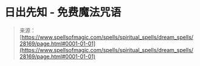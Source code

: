 <!--yml

category: 未分类

date: 2024-06-12 19:17:45

-->

# **日出先知** - 免费魔法咒语

> 来源：[https://www.spellsofmagic.com/spells/spiritual_spells/dream_spells/28169/page.html#0001-01-01](https://www.spellsofmagic.com/spells/spiritual_spells/dream_spells/28169/page.html#0001-01-01)
